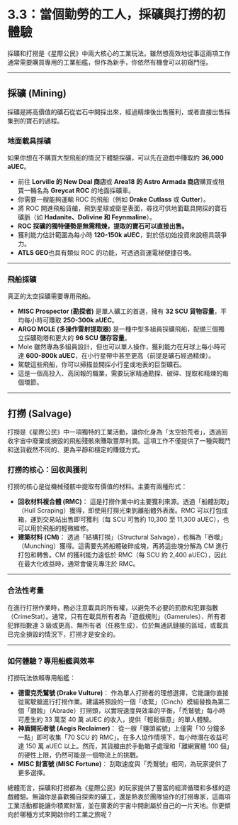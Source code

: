 # 3.3：當個勤勞的工人，採礦與打撈的初體驗

採礦和打撈是《星際公民》中兩大核心的工業玩法。雖然想高效地從事這兩項工作通常需要購買專用的工業船艦，但作為新手，你依然有機會可以初窺門徑。

---

## 採礦 (Mining)

採礦是將高價值的礦石從岩石中開採出來，經過精煉後出售獲利，或者直接出售採集到的寶石的過程。

### 地面載具採礦

如果你想在不購買大型飛船的情況下體驗採礦，可以先在遊戲中賺取約 **36,000 aUEC**。

- 前往 **Lorville 的 New Deal 商店**或 **Area18 的 Astro Armada 商店**購買或租賃一輛名為 **Greycat ROC** 的地面採礦車。
- 你需要一艘能夠運輸 ROC 的飛船（例如 **Drake Cutlass** 或 **Cutter**）。
- 將 ROC 開進飛船貨艙，飛到星球或衛星表面，尋找可供地面載具開採的寶石礦脈（如 **Hadanite、Dolivine 和 Feynmaline**）。
- **ROC 採礦的獨特優勢是無需精煉，提取的寶石可以直接出售。**
- 獲利能力估計範圍為每小時 **120-150k aUEC**，對於低初始投資來說極具競爭力。
- **ATLS GEO**也具有類似 ROC 的功能，可透過貨運電梯便捷召喚。

---

### 飛船採礦

真正的太空採礦需要專用飛船。

- **MISC Prospector (勘探者)** 是單人礦工的首選，擁有 **32 SCU 貨物容量**，平均每小時可賺取 **250-300k aUEC**。
- **ARGO MOLE (多操作雷射提取器)** 是一種中型多組員採礦飛船，配備三個獨立採礦砲塔和更大的 **96 SCU 儲存容量**。
- Mole 雖然專為多組員設計，但也可以單人操作，獲利能力在月球上每小時可達 **600-800k aUEC**，在小行星帶中甚至更高（前提是礦石經過精煉）。
- 駕駛這些飛船，你可以掃描並開採小行星或地表的巨型礦石。
- 這是一個高投入、高回報的職業，需要玩家精通勘探、破碎、提取和精煉的每個環節。

---

## 打撈 (Salvage)

打撈是《星際公民》中一項獨特的工業活動，讓你化身為「太空拾荒者」，透過回收宇宙中廢棄或損毀的飛船殘骸來賺取豐厚利潤。這項工作不僅提供了一種與戰鬥和送貨截然不同的、更為平靜和穩定的賺錢方式。

### 打撈的核心：回收與獲利

打撈的核心是從機械殘骸中提取有價值的材料。主要有兩種形式：

- **回收材料複合體 (RMC)**： 這是打撈作業中的主要獲利來源。透過「船體刮取」（Hull Scraping）獲得，即使用打撈光束剝離船體外表面。RMC 可以打包成箱，運到交易站出售即可獲利（每 SCU 可售約 10,300 至 11,300 aUEC），也可以用於飛船的輕微維修。
- **建築材料 (CM)**： 透過「結構打撈」（Structural Salvage），也稱為「吞噬」（Munching）獲得。這需要先將船體破碎成塊，再將這些塊分解為 CM 進行打包和轉售。CM 的獲利能力遠低於 RMC（每 SCU 約 2,400 aUEC），因此在最大化收益時，通常會優先專注於 RMC。

---

### 合法性考量

在進行打撈作業時，務必注意載具的所有權，以避免不必要的罰款和犯罪指數（CrimeStat）。通常，只有在載具所有者為「遊戲規則」（Gamerules）、所有者犯罪指數達 3 級或更高、無所有者（任務生成）、位於無通訊鏈接的區域，或載具已完全損毀的情況下，打撈才是安全的。

---

### 如何體驗？專用船艦與效率

打撈玩法依賴專用船艦：

- **德雷克禿鷲號 (Drake Vulture)**： 作為單人打撈者的理想選擇，它能讓你直接從駕駛艙進行打撈作業。建議將預設的一個「收緊」（Cinch）模組替換為第二個「磨蝕」（Abrade）打撈頭，以實現速度與效率的平衡。「禿鷲號」每小時可產生約 33 萬至 40 萬 aUEC 的收入，提供「輕鬆愜意」的單人體驗。
- **神盾開拓者號 (Aegis Reclaimer)**： 從一艘「錘頭鯊號」上僅需「10 分鐘多一點」即可收集「70 SCU 的 RMC」。在多人協作情境下，每小時潛在收益可達 150 萬 aUEC 以上。然而，其貨艙由於手動箱子處理和「離網實體 100 個」的硬性上限，仍然可能是一個物流上的挑戰。
- **MISC 財富號 (MISC Fortune)**： 刮取速度與「禿鷲號」相同，為玩家提供了更多選擇。

總體而言，採礦和打撈都為《星際公民》的玩家提供了豐富的經濟循環和多樣的遊戲體驗。無論你是喜歡獨自探索的礦工，還是熱衷於團隊協作的打撈專家，這兩項工業活動都能讓你積累財富，並在廣袤的宇宙中開創屬於自己的一片天地。你更傾向於哪種方式來開啟你的工業之旅呢？
